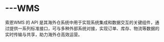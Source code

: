 # ---WMS
索恩WMS 的 API 是其海外仓系统中用于实现系统集成和数据交互的关键组件，通过提供一系列标准接口，可与多种外部系统对接，实现订单、库存、物流等数据的实时传输与共享，助力海外仓高效运营。 

